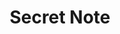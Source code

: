 ---
templateKey: blog-post
featuredpost: false
featuredimage: /assets/Secret_Note.png
title: Secret Note
description: Special Items
testfield: 158
---
